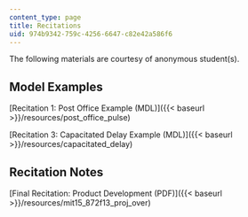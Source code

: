 ```yaml
---
content_type: page
title: Recitations
uid: 974b9342-759c-4256-6647-c82e42a586f6
---
```


The following materials are courtesy of anonymous student(s).

Model Examples
--------------

[Recitation 1: Post Office Example (MDL)]({{< baseurl >}}/resources/post_office_pulse)

[Recitation 3: Capacitated Delay Example (MDL)]({{< baseurl >}}/resources/capacitated_delay)

Recitation Notes
----------------

[Final Recitation: Product Development (PDF)]({{< baseurl >}}/resources/mit15_872f13_proj_over)